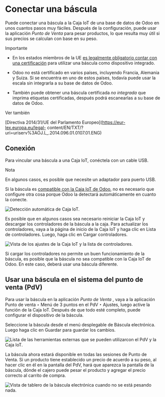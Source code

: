 # Conectar una báscula

Puede conectar una báscula a la Caja IoT de una base de datos de Odoo en unos
cuantos pasos muy fáciles. Después de la configuración, puede usar la
aplicación _Punto de Venta_ para pesar productos, lo que resulta muy útil si
sus precios se calculan con base en su peso.

Importante

  * En los estados miembros de la UE [es legalmente obligatorio contar con una certificación](https://eur-lex.europa.eu/legal-content/EN/TXT/?uri=uriserv%3AOJ.L_.2014.096.01.0107.01.ENG) para utilizar una báscula como dispositivo integrado.

  * Odoo no está certificado en varios países, incluyendo Francia, Alemania y Suiza. Si se encuentra en uno de estos países, todavía puede usar la escala sin integrarla a su base de datos de Odoo.

  * También puede obtener una báscula certificada _no integrada_ que imprima etiquetas certificadas, después podrá escanearlas a su base de datos de Odoo.

Ver también

[Directiva 2014/31/UE del Parlamento Europeo](https://eur-lex.europa.eu/legal-
content/EN/TXT/?uri=uriserv%3AOJ.L_.2014.096.01.0107.01.ENG)

## Conexión

Para vincular una báscula a una Caja IoT, conéctela con un cable USB.

Nota

En algunos casos, es posible que necesite un adaptador para puerto USB.

Si la báscula es [compatible con la Caja IoT de
Odoo](https://www.odoo.com/page/iot-hardware), no es necesario que configure
otra cosa porque Odoo la detectará automáticamente en cuanto la conecte.

![Detección automática de Caja IoT.](../../../../_images/iot-choice.png)

Es posible que en algunos casos sea necesario reiniciar la Caja IoT y
descargar los controladores de la báscula a la caja. Para actualizar los
controladores, vaya a la página de inicio de la Caja IoT y haga clic en Lista
de controladores. Luego, haga clic en Cargar controladores.

![Vista de los ajustes de la Caja IoT y la lista de
controladores.](../../../../_images/driver-list.png)

Si cargar los controladores no permite un buen funcionamiento de la báscula,
es posible que la báscula no sea compatible con la Caja IoT de Odoo. En este
caso, deberá usar una báscula diferente.

## Usar una báscula en el sistema del punto de venta (PdV)

Para usar la báscula en la aplicación _Punto de Venta_ , vaya a la aplicación
Punto de venta ‣ Menú de 3 puntos en el PdV ‣ Ajustes, luego active la función
de la Caja IoT. Después de que todo esté completo, puede configurar el
dispositivo de la báscula.

Seleccione la báscula desde el menú desplegable de Báscula electrónica. Luego
haga clic en Guardar para guardar los cambios.

![Lista de las herramientas externas que se pueden utilizarcon el PdV y la
Caja IoT.](../../../../_images/electronic-scale-feature.png)

La báscula ahora estará disponible en todas las sesiones de Punto de Venta. Si
un producto tiene establecido un precio de acuerdo a su peso, al hacer clic en
él en la pantalla del PdV, hará que aparezca la pantalla de la báscula, dónde
el cajero puede pesar el producto y agregar el precio correcto al carrito de
compra.

![Vista de tablero de la báscula electrónica cuando no se está pesando
nada.](../../../../_images/scale-view.png)

